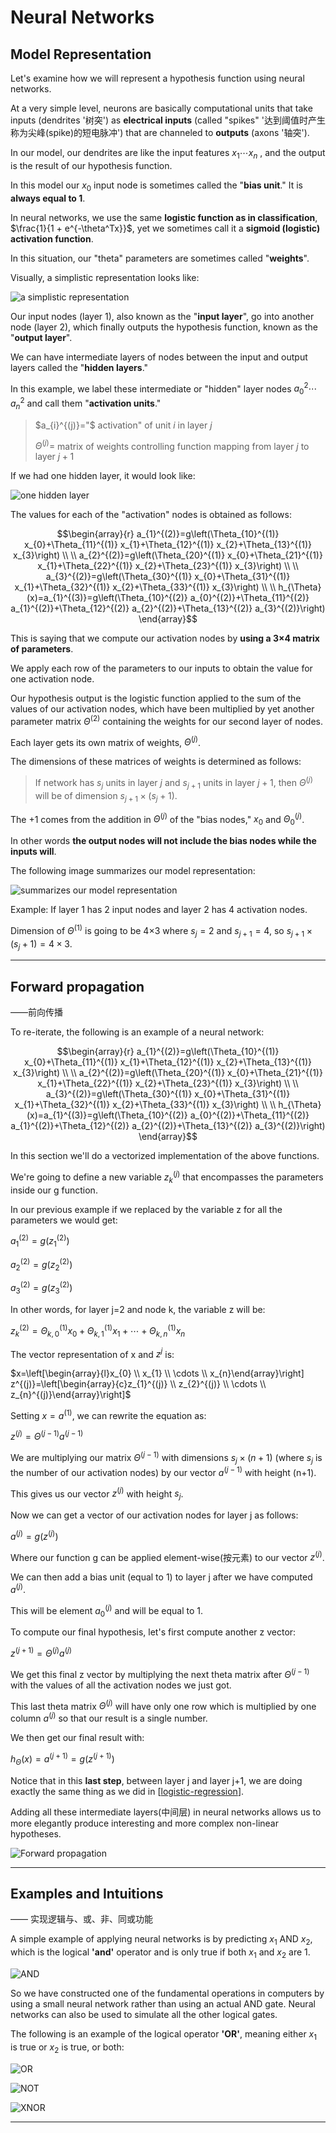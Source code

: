 # Neural Networks

## Model Representation
Let's examine how we will represent a hypothesis function using neural networks. 

At a very simple level, neurons are basically computational units that take inputs (dendrites '树突') as **electrical inputs** (called "spikes" '达到阈值时产生称为尖峰(spike)的短电脉冲') that are channeled to **outputs** (axons '轴突'). 

In our model, our dendrites are like the input features $x_1\cdots x_n$ , 
and the output is the result of our hypothesis function. 

In this model our $x_0$ input node is sometimes called the "**bias unit**." It is **always equal to 1**. 

In neural networks, we use the same **logistic function as in classification**, $\frac{1}{1 + e^{-\theta^Tx}}$, 
yet we sometimes call it a **sigmoid (logistic) activation function**. 

In this situation, our "theta" parameters are sometimes called "**weights**".

Visually, a simplistic representation looks like:

![a simplistic representation](../img/a%20simplistic%20representation%20of%20neural%20network.png)

Our input nodes (layer 1), also known as the "**input layer**", go into another node (layer 2), 
which finally outputs the hypothesis function, known as the "**output layer**".

We can have intermediate layers of nodes between the input and output layers called the "**hidden layers**."

In this example, we label these intermediate or "hidden" layer nodes $a^2_0 \cdots a^2_n$ and call them "**activation units**."

> $a_{i}^{(j)}="$ activation" of unit $i$ in layer $j$
>
> $\Theta^{(j)}=$ matrix of weights controlling function mapping from layer $j$ to layer $j+1$

If we had one hidden layer, it would look like:

![one hidden layer](../img/neural%20network%20with%20one%20hidden%20layer.png)

The values for each of the "activation" nodes is obtained as follows:

$$\begin{array}{r}
a_{1}^{(2)}=g\left(\Theta_{10}^{(1)} x_{0}+\Theta_{11}^{(1)} x_{1}+\Theta_{12}^{(1)} x_{2}+\Theta_{13}^{(1)} x_{3}\right) \\
\\
a_{2}^{(2)}=g\left(\Theta_{20}^{(1)} x_{0}+\Theta_{21}^{(1)} x_{1}+\Theta_{22}^{(1)} x_{2}+\Theta_{23}^{(1)} x_{3}\right) \\
\\
a_{3}^{(2)}=g\left(\Theta_{30}^{(1)} x_{0}+\Theta_{31}^{(1)} x_{1}+\Theta_{32}^{(1)} x_{2}+\Theta_{33}^{(1)} x_{3}\right) \\
\\
h_{\Theta}(x)=a_{1}^{(3)}=g\left(\Theta_{10}^{(2)} a_{0}^{(2)}+\Theta_{11}^{(2)} a_{1}^{(2)}+\Theta_{12}^{(2)} a_{2}^{(2)}+\Theta_{13}^{(2)} a_{3}^{(2)}\right)
\end{array}$$

This is saying that we compute our activation nodes by **using a 3×4 matrix of parameters**. 

We apply each row of the parameters to our inputs to obtain the value for one activation node. 

Our hypothesis output is the logistic function applied to the sum of the values of our activation nodes, 
which have been multiplied by yet another parameter matrix $\Theta^{(2)}$ containing the weights for our second layer of nodes.

Each layer gets its own matrix of weights, $\Theta^{(j)}$.

The dimensions of these matrices of weights is determined as follows:

> If network has $s_{j}$ units in layer $j$ and $s_{j+1}$ units in layer $j+1,$ then $\Theta^{(j)}$ will be of dimension $s_{j+1} \times\left(s_{j}+1\right)$.

The +1 comes from the addition in $\Theta^{(j)}$ of the "bias nodes," $x_0$ and $\Theta_0^{(j)}$. 

In other words **the output nodes will not include the bias nodes while the inputs will**. 

The following image summarizes our model representation:

![summarizes our model representation](../img/summarizes%20our%20model%20representation.png)

Example: If layer 1 has 2 input nodes and layer 2 has 4 activation nodes. 

Dimension of $\Theta^{(1)}$ is going to be 4×3 where $s_j = 2$ and $s_{j+1} = 4$, 
so $s_{j+1} \times (s_j + 1) = 4 \times 3$.

---
## Forward propagation
——前向传播

To re-iterate, the following is an example of a neural network:

$$\begin{array}{r}
a_{1}^{(2)}=g\left(\Theta_{10}^{(1)} x_{0}+\Theta_{11}^{(1)} x_{1}+\Theta_{12}^{(1)} x_{2}+\Theta_{13}^{(1)} x_{3}\right) \\
\\
a_{2}^{(2)}=g\left(\Theta_{20}^{(1)} x_{0}+\Theta_{21}^{(1)} x_{1}+\Theta_{22}^{(1)} x_{2}+\Theta_{23}^{(1)} x_{3}\right) \\
\\
a_{3}^{(2)}=g\left(\Theta_{30}^{(1)} x_{0}+\Theta_{31}^{(1)} x_{1}+\Theta_{32}^{(1)} x_{2}+\Theta_{33}^{(1)} x_{3}\right) \\
\\
h_{\Theta}(x)=a_{1}^{(3)}=g\left(\Theta_{10}^{(2)} a_{0}^{(2)}+\Theta_{11}^{(2)} a_{1}^{(2)}+\Theta_{12}^{(2)} a_{2}^{(2)}+\Theta_{13}^{(2)} a_{3}^{(2)}\right)
\end{array}$$

In this section we'll do a vectorized implementation of the above functions. 

We're going to define a new variable $z_k^{(j)}$ that encompasses the parameters inside our g function. 

In our previous example if we replaced by the variable z for all the parameters we would get:

$a_{1}^{(2)}=g\left(z_{1}^{(2)}\right)$

$a_{2}^{(2)}=g\left(z_{2}^{(2)}\right)$

$a_{3}^{(2)}=g\left(z_{3}^{(2)}\right)$

In other words, for layer j=2 and node k, the variable z will be:

$z_{k}^{(2)}=\Theta_{k, 0}^{(1)} x_{0}+\Theta_{k, 1}^{(1)} x_{1}+\cdots+\Theta_{k, n}^{(1)} x_{n}$

The vector representation of x and $z^{j}$ is:

$x=\left[\begin{array}{l}x_{0} \\ x_{1} \\ \cdots \\ x_{n}\end{array}\right] z^{(j)}=\left[\begin{array}{c}z_{1}^{(j)} \\ z_{2}^{(j)} \\ \cdots \\ z_{n}^{(j)}\end{array}\right]$

Setting $x = a^{(1)}$, we can rewrite the equation as:

$z^{(j)}=\Theta^{(j-1)} a^{(j-1)}$

We are multiplying our matrix $\Theta^{(j-1)}$ with dimensions $s_j\times (n+1)$
(where $s_j$ is the number of our activation nodes) by our vector $a^{(j-1)}$ with height (n+1). 

This gives us our vector $z^{(j)}$ with height $s_j$. 

Now we can get a vector of our activation nodes for layer j as follows:

$a^{(j)}=g\left(z^{(j)}\right)$

Where our function g can be applied element-wise(按元素) to our vector $z^{(j)}$.

We can then add a bias unit (equal to 1) to layer j after we have computed $a^{(j)}$. 

This will be element $a_0^{(j)}$ and will be equal to 1. 

To compute our final hypothesis, let's first compute another z vector:

$z^{(j+1)}=\Theta^{(j)} a^{(j)}$

We get this final z vector by multiplying the next theta matrix after $\Theta^{(j-1)}$ with the values of all the activation nodes we just got. 

This last theta matrix $\Theta^{(j)}$ will have only one row which is multiplied by one column $a^{(j)}$ so that our result is a single number. 

We then get our final result with:

$h_{\Theta}(x)=a^{(j+1)}=g\left(z^{(j+1)}\right)$

Notice that in this **last step**, between layer j and layer j+1,
we are doing exactly the same thing as we did in [[logistic-regression]]. 

Adding all these intermediate layers(中间层) in neural networks allows us to more elegantly produce interesting and more complex non-linear hypotheses.

![Forward propagation](../img/Forward%20propagation.png)

---

## Examples and Intuitions 
—— 实现逻辑与、或、非、同或功能

A simple example of applying neural networks is by predicting $x_1$ AND $x_2$, 
which is the logical **'and'** operator and is only true if both $x_1$ and $x_2$ are 1.

![AND](../img/AND.png)

So we have constructed one of the fundamental operations in computers by using a small neural network rather than using an actual AND gate. Neural networks can also be used to simulate all the other logical gates. 

The following is an example of the logical operator **'OR'**, 
meaning either $x_1$ is true or $x_2$ is true, or both:

![OR](../img/OR.png)

![NOT](../img/NOT.png)

![XNOR](../img/XNOR.png)

---


[//begin]: # "Autogenerated link references for markdown compatibility"
[logistic-regression]: logistic-regression "Logistic Regression"
[//end]: # "Autogenerated link references"